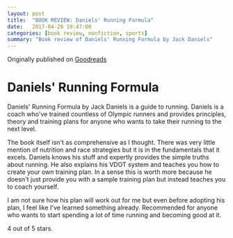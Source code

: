 ```yaml
---
layout: post
title:  "BOOK REVIEW: Daniels' Running Formula"
date:   2017-04-28 19:47:00
categories: [book review, nonfiction, sports]
summary: "Book review of Daniels' Running Formula by Jack Daniels"
---
```

Originally published on [Goodreads](https://www.goodreads.com/review/show/1984982959)

# Daniels' Running Formula
Daniels' Running Formula by Jack Daniels is a guide to running. Daniels is a coach who've trained countless of Olympic runners and provides principles, theory and training plans for anyone who wants to take their running to the next level.

The book itself isn't as comprehensive as I thought. There was very little mention of nutrition and race strategies but it is in the fundamentals that it excels. Daniels knows his stuff and expertly provides the simple truths about running. He also explains his VDOT system and teaches you how to create your own training plan. In a sense this is worth more because he doesn't just provide you with a sample training plan but instead teaches you to coach yourself. 

I am not sure how his plan will work out for me but even before adopting his plan, I feel like I've learned something already. Recommended for anyone who wants to start spending a lot of time running and becoming good at it.

4 out of 5 stars.
